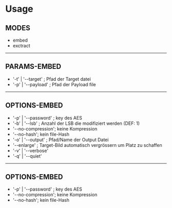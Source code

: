 # Usage

## MODES
- embed
- exctract

----
## PARAMS-EMBED
- '-t' | '--target' ; Pfad der Target datei
- '-p' | '--payload' ; Pfad der Payload file

----
## OPTIONS-EMBED
- '-p' | '--password' ; key des AES
- '-b' | '--lsb' ; Anzahl der LSB die modifiziert werden (DEF: 1)
- '--no-compression'; keine Kompression
- '--no-hash'; kein file-Hash
- '-o' | '--output' ; Pfad/Name der Output Datei
- '--enlarge' ; Target-Bild automatisch vergrössern um Platz zu schaffen
- '-v' | '--verbose'
- '-q' | '--quiet'

----
## OPTIONS-EMBED
- '-p' | '--password' ; key des AES
- '--no-compression'; keine Kompression
- '--no-hash'; kein file-Hash
